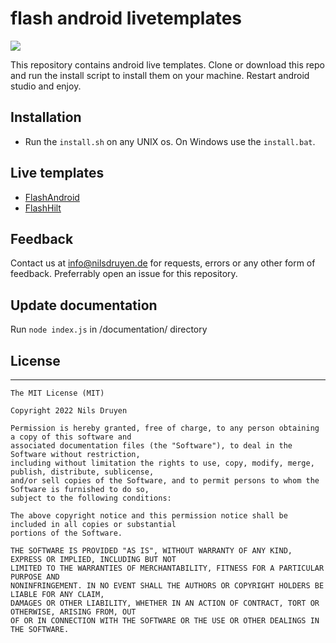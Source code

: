 # flash android livetemplates

![](https://media.giphy.com/media/VEFbVVKhY28GA/giphy.gif)

This repository contains android live templates. Clone or download this repo and run the
install script to install them on your machine. Restart android studio and enjoy.

Installation
-

* Run the `install.sh` on any UNIX os. On Windows use the `install.bat`.

Live templates
-

* [FlashAndroid](documentation/FlashAndroid.md)
* [FlashHilt](documentation/FlashHilt.md)

Feedback
-

Contact us at <a href="mailto:info@nilsdruyen.de">info@nilsdruyen.de</a> for requests,
errors
or any other form of feedback. Preferrably open an issue for this repository.

Update documentation
- 

Run `node index.js` in /documentation/ directory

## License
-------

    The MIT License (MIT)

    Copyright 2022 Nils Druyen

    Permission is hereby granted, free of charge, to any person obtaining a copy of this software and
    associated documentation files (the "Software"), to deal in the Software without restriction,
    including without limitation the rights to use, copy, modify, merge, publish, distribute, sublicense,
    and/or sell copies of the Software, and to permit persons to whom the Software is furnished to do so,
    subject to the following conditions:

    The above copyright notice and this permission notice shall be included in all copies or substantial
    portions of the Software.

    THE SOFTWARE IS PROVIDED "AS IS", WITHOUT WARRANTY OF ANY KIND, EXPRESS OR IMPLIED, INCLUDING BUT NOT
    LIMITED TO THE WARRANTIES OF MERCHANTABILITY, FITNESS FOR A PARTICULAR PURPOSE AND
    NONINFRINGEMENT. IN NO EVENT SHALL THE AUTHORS OR COPYRIGHT HOLDERS BE LIABLE FOR ANY CLAIM,
    DAMAGES OR OTHER LIABILITY, WHETHER IN AN ACTION OF CONTRACT, TORT OR OTHERWISE, ARISING FROM, OUT
    OF OR IN CONNECTION WITH THE SOFTWARE OR THE USE OR OTHER DEALINGS IN THE SOFTWARE.
